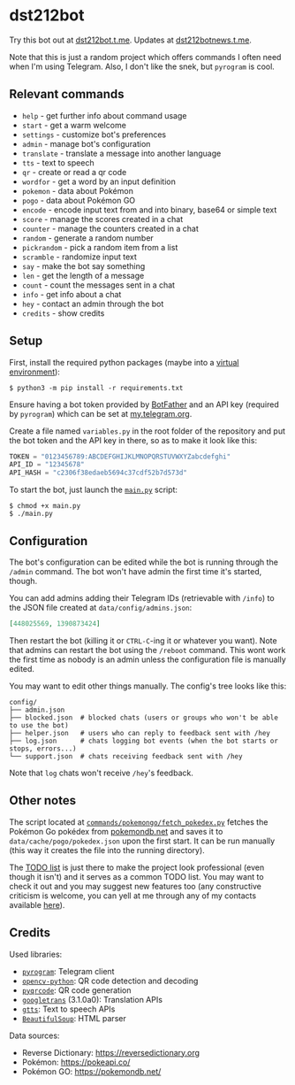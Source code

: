 # dst212bot

Try this bot out at [dst212bot.t.me](https://dst212bot.t.me).
Updates at [dst212botnews.t.me](https://dst212botnews.t.me).

Note that this is just a random project which offers commands I often need when I'm using Telegram. Also, I don't like the snek, but `pyrogram` is cool.

## Relevant commands

- `help` - get further info about command usage
- `start` - get a warm welcome
- `settings` - customize bot's preferences
- `admin` - manage bot's configuration
- `translate` - translate a message into another language
- `tts` - text to speech
- `qr` - create or read a qr code
- `wordfor` - get a word by an input definition
- `pokemon` - data about Pokémon
- `pogo` - data about Pokémon GO
- `encode` - encode input text from and into binary, base64 or simple text
- `score` - manage the scores created in a chat
- `counter` - manage the counters created in a chat
- `random` - generate a random number
- `pickrandom` - pick a random item from a list
- `scramble` - randomize input text
- `say` - make the bot say something
- `len` - get the length of a message
- `count` - count the messages sent in a chat
- `info` - get info about a chat
- `hey` - contact an admin through the bot
- `credits` - show credits

## Setup

First, install the required python packages (maybe into a [virtual environment](https://docs.python.org/3/tutorial/venv.html)):

```shell
$ python3 -m pip install -r requirements.txt
```

Ensure having a bot token provided by [BotFather](https://botfather.t.me) and an API key (required by `pyrogram`) which can be set at [my.telegram.org](https://my.telegram.org/apps).

Create a file named `variables.py` in the root folder of the repository and put the bot token and the API key in there, so as to make it look like this:

```python
TOKEN = "0123456789:ABCDEFGHIJKLMNOPQRSTUVWXYZabcdefghi"
API_ID = "12345678"
API_HASH = "c2306f38edaeb5694c37cdf52b7d573d"
```

To start the bot, just launch the [`main.py`](main.py) script:

```shell
$ chmod +x main.py
$ ./main.py
```

## Configuration

The bot's configuration can be edited while the bot is running through the `/admin` command. The bot won't have admin the first time it's started, though.

You can add admins adding their Telegram IDs (retrievable with `/info`) to the JSON file created at `data/config/admins.json`:

```json
[448025569, 1390873424]
```

Then restart the bot (killing it or `CTRL-C`-ing it or whatever you want). Note that admins can restart the bot using the `/reboot` command. This wont work the first time as nobody is an admin unless the configuration file is manually edited.

You may want to edit other things manually. The config's tree looks like this:

```
config/
├── admin.json
├── blocked.json  # blocked chats (users or groups who won't be able to use the bot)
├── helper.json   # users who can reply to feedback sent with /hey
├── log.json      # chats logging bot events (when the bot starts or stops, errors...)
└── support.json  # chats receiving feedback sent with /hey
```

Note that `log` chats won't receive `/hey`'s feedback.

## Other notes

The script located at [`commands/pokemongo/fetch_pokedex.py`](commands/pokemongo/fetch_pokedex.py) fetches the Pokémon Go pokédex from [pokemondb.net](https://pokemondb.net/go/pokedex) and saves it to `data/cache/pogo/pokedex.json` upon the first start. It can be run manually (this way it creates the file into the running directory).

The [TODO list](TODO.md) is just there to make the project look professional (even though it isn't) and it serves as a common TODO list. You may want to check it out and you may suggest new features too (any constructive criticism is welcome, you can yell at me through any of my contacts available [here](https://dst212.github.io/?page=info#contacts-list)).

## Credits

Used libraries:

- [`pyrogram`](https://pyrogram.org/): Telegram client
- [`opencv-python`](https://pypi.org/project/opencv-python/): QR code detection and decoding
- [`pyqrcode`](https://pypi.org/project/PyQRCode/): QR code generation
- [`googletrans`](https://pypi.org/project/googletrans/) (3.1.0a0): Translation APIs
- [`gtts`](https://pypi.org/project/gTTS/): Text to speech APIs
- [`BeautifulSoup`](https://pypi.org/project/beautifulsoup4/): HTML parser

Data sources:

- Reverse Dictionary: https://reversedictionary.org
- Pokémon: https://pokeapi.co/
- Pokémon GO: https://pokemondb.net/
